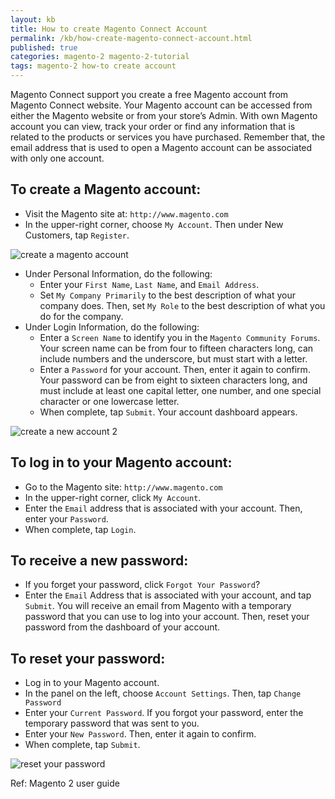 ```yaml
---
layout: kb
title: How to create Magento Connect Account
permalink: /kb/how-create-magento-connect-account.html
published: true
categories: magento-2 magento-2-tutorial
tags: magento-2 how-to create account
---
```



Magento Connect support you create a free Magento account from Magento Connect website. Your Magento account can be accessed from either the Magento website or from your store’s Admin. With own Magento account you can view, track your order or find any information that is related to the products or services you have purchased. Remember that, the email address that is used to open a Magento account can be associated with only one account.

## To create a Magento account:

* Visit the Magento site at: `http://www.magento.com`
* In the upper-right corner, choose `My Account`. Then under New Customers, tap `Register`.

![create a magento account](https://lh3.googleusercontent.com/N7zfPuYTNXsd45YcXD9LR8W0c9-vNWJfWRYsDeb9SvZKn27AY3Sin9fgAJlaHeNJ5HGh44XjfgXbVrAi1t8ctUVoDzMvDnCcT88WumYnE0cNH2SLgVIoro5NtsCZaA-mA1-epFpI)

* Under Personal Information, do the following:
  * Enter your `First Name`, `Last Name`, and `Email Address`.
  * Set `My Company Primarily` to the best description of what your company does. Then, set `My Role` to the best description of what you do for the company.
* Under Login Information, do the following:
  * Enter a `Screen Name` to identify you in the `Magento Community Forums`.
Your screen name can be from four to fifteen characters long, can include numbers and the
underscore, but must start with a letter.
  * Enter a `Password` for your account. Then, enter it again to confirm.
Your password can be from eight to sixteen characters long, and must include at least one
capital letter, one number, and one special character or one lowercase letter.
  * When complete, tap `Submit`. Your account dashboard appears.

![create a new account 2](https://lh4.googleusercontent.com/tik2KxbILFvI9AfhR404jx7EwkY21_7hegP6-lATVvckFPxVf4QK9etfvKjFa3CwYtAOhHmkWf4KPVKeUIZbHL0Oh78Vh0ogjjBcWP73BnI1m9kOCZCo2HqaEGX7p_D9honcNnCO)

## To log in to your Magento account:
* Go to the Magento site: `http://www.magento.com`
* In the upper-right corner, click `My Account`.
* Enter the `Email` address that is associated with your account. Then, enter your `Password`.
* When complete, tap `Login`.

## To receive a new password:

* If you forget your password, click `Forgot Your Password`?
* Enter the `Email` Address that is associated with your account, and tap `Submit`.
You will receive an email from Magento with a temporary password that you can use to log
into your account. Then, reset your password from the dashboard of your account.

## To reset your password:

* Log in to your Magento account.
* In the panel on the left, choose `Account Settings`. Then, tap `Change Password`
* Enter your `Current Password`.
If you forgot your password, enter the temporary password that was sent to you.
* Enter your `New Password`. Then, enter it again to confirm.
* When complete, tap `Submit`.

![reset your password](https://lh3.googleusercontent.com/-xuJqBqklQrNZToFud8pCXI0v7ybPz_3xGYIG7zy1JMm9KXpxL1Dep_lhBZQpF-R0QeyDy8jMBPmpic9b04k21vhGk4DZGxtib5LXOQ_JXW0rbDXvSKhKqZUGDfmKPhrZzJABnOx)

Ref: Magento 2 user guide
